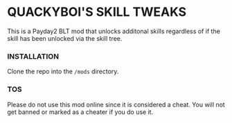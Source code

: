 # QUACKYBOI'S SKILL TWEAKS
This is a Payday2 BLT mod that unlocks additonal skills regardless of if the skill has been unlocked via the skill tree.

### INSTALLATION
Clone the repo into the `/mods` directory.

### TOS
Please do not use this mod online since it is considered a cheat. You will not get banned or marked as a cheater if you do use it.
